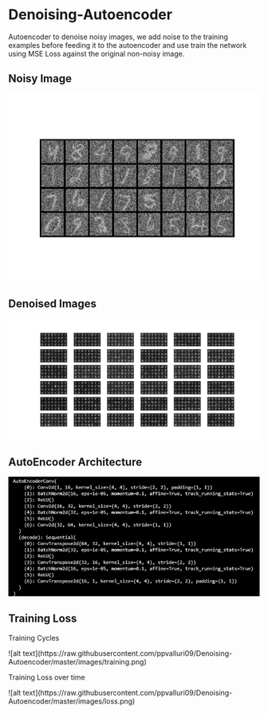 # Denoising-Autoencoder

Autoencoder to denoise noisy images, we add noise to the training examples before feeding it to the autoencoder and use train the network using MSE Loss against the original non-noisy image. 

## Noisy Image

![alt text](https://raw.githubusercontent.com/ppvalluri09/Denoising-Autoencoder/master/images/noisy_image.png)

## Denoised Images

![alt text](https://raw.githubusercontent.com/ppvalluri09/Denoising-Autoencoder/master/images/denoised_output.png)

## AutoEncoder Architecture

![alt text](https://raw.githubusercontent.com/ppvalluri09/Denoising-Autoencoder/master/images/model.png)

## Training Loss

<p>Training Cycles</p>
![alt text](https://raw.githubusercontent.com/ppvalluri09/Denoising-Autoencoder/master/images/training.png)

<p>Training Loss over time</p>
![alt text](https://raw.githubusercontent.com/ppvalluri09/Denoising-Autoencoder/master/images/loss.png)
